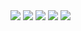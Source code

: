 <div>
  <a href= "https://ubuntu.com/download"><img src="https://img.shields.io/badge/Ubuntu-E95420?style=for-the-badge&logo=ubuntu&logoColor=white" targe="_blank"></a>
  <a href = "https://laravel.com/docs/9.x/installation"><img src="https://img.shields.io/badge/Laravel-FF2D20?style=for-the-badge&logo=laravel&logoColor=white" targe="_blank"></a>
  <a href = "https://getbootstrap.com/"><img src="https://img.shields.io/badge/Bootstrap-563D7C?style=for-the-badge&logo=bootstrap&logoColor=white" targe="_blank"></a>
  <a href = "https://jquery.com/"><img src="https://img.shields.io/badge/jQuery-0769AD?style=for-the-badge&logo=jquery&logoColor=white" targe="_blank"></a>
  <a href = "https://www.mysql.com/"><img src="https://img.shields.io/badge/MySQL-00000F?style=for-the-badge&logo=mysql&logoColor=white" targe="_blank"><a/>
</div>
